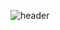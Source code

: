 ![header](https://capsule-render.vercel.app/api?type=waving&color=auto&height=300&section=header&text=WILLIE&fontSize=90)
